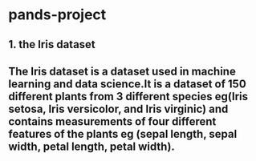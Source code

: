 # pands-project

## 1. the Iris dataset

## The Iris dataset is a dataset used in machine learning and data science.It is a dataset of 150 different plants from 3 different species eg(Iris setosa, Iris versicolor, and Iris virginic) and  contains measurements of four different features of the plants eg (sepal length, sepal width, petal length, petal width).